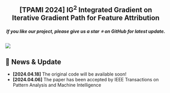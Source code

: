 <h2 align="center"> [TPAMI 2024] IG<sup>2</sup> Integrated Gradient on Iterative Gradient Path for Feature Attribution </h2>
<h5 align="center"> If you like our project, please give us a star ⭐ on GitHub for latest update.  </h2>

![](./image/abstract.gif)

## 📰 News & Update

- **[2024.04.18]** The original code will be available soon! 
- **[2024.04.06]** The paper has been accepted by IEEE Transactions on Pattern Analysis and Machine Intelligence

